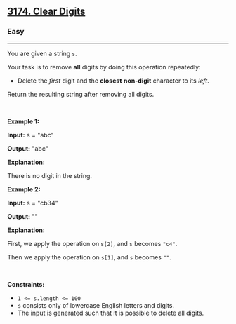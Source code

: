 <h2>
  <a href="https://leetcode.com/problems/clear-digits/">3174. Clear Digits</a>
</h2>
<h3>Easy</h3>
<hr />

<div>
  <p>You are given a string <code>s</code>.</p>

  <p>
    Your task is to remove <strong>all</strong> digits by doing this operation
    repeatedly:
  </p>

  <ul>
    <li>
      Delete the <em>first</em> digit and the <strong>closest</strong>
      <b>non-digit</b> character to its <em>left</em>.
    </li>
  </ul>

  <p>Return the resulting string after removing all digits.</p>

  <p>&nbsp;</p>
  <p><strong class="example">Example 1:</strong></p>

  <div class="example-block">
    <p><strong>Input:</strong> <span class="example-io">s = "abc"</span></p>
    <p><strong>Output:</strong> <span class="example-io">"abc"</span></p>
    <p><strong>Explanation:</strong></p>
    <p>
      There is no digit in the string.
    </p>
  </div>

  <p><strong class="example">Example 2:</strong></p>

  <div class="example-block">
    <p><strong>Input:</strong> <span class="example-io">s = "cb34"</span></p>
    <p><strong>Output:</strong> <span class="example-io">""</span></p>
    <p><strong>Explanation:</strong></p>
    <p>
      First, we apply the operation on <code>s[2]</code>, and
      <code>s</code> becomes <code>"c4"</code>.
    </p>
    <p>
      Then we apply the operation on <code>s[1]</code>, and
      <code>s</code> becomes <code>""</code>.
    </p>
  </div>

  <p>&nbsp;</p>
  <p><strong>Constraints:</strong></p>

  <ul>
    <li><code>1 &lt;= s.length &lt;= 100</code></li>
    <li>
      <code>s</code> consists only of lowercase English letters and digits.
    </li>
    <li>
      The input is generated such that it is possible to delete all digits.
    </li>
  </ul>
</div>
